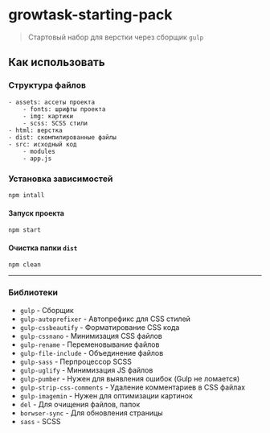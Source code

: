 # growtask-starting-pack

> Стартовый набор для верстки через сборщик `gulp`

## Как использовать

### Структура файлов

```
- assets: ассеты проекта
    - fonts: шрифты проекта
    - img: картики
    - scss: SCSS стили
- html: верстка
- dist: скомпилированные файлы
- src: исходный код
    - modules
    - app.js
```

### Установка зависимостей

```shell
npm intall
```

#### Запуск проекта

```shell
npm start
```

#### Очистка папки `dist`

```shell
npm clean
```

---

### Библиотеки

- `gulp` - Сборщик
- `gulp-autoprefixer` - Автопрефикс для CSS стилей
- `gulp-cssbeautify` - Форматирование CSS кода
- `gulp-cssnano` - Минимизация CSS файлов
- `gulp-rename` - Переменовывание файлов
- `gulp-file-include` - Объединение файлов
- `gulp-sass` - Перпроцессор SCSS
- `gulp-uglify` - Минимизация JS файлов
- `gulp-pumber` - Нужен для выявления ошибок (Gulp не ломается)
- `gulp-strip-css-comments` - Удаление комментариев в CSS файлах
- `gulp-imagemin` - Нужен для оптимизации картинок
- `del` - Для очищения файлов, папок
- `borwser-sync` - Для обновления страницы
- `sass` - SCSS
